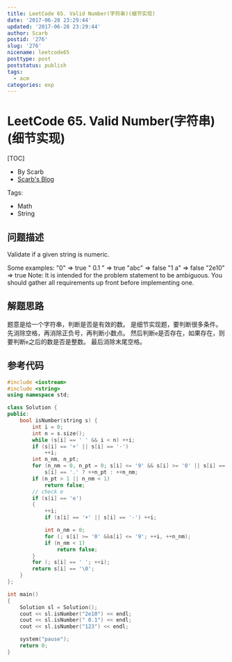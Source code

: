 ```yaml
---
title: LeetCode 65. Valid Number(字符串)(细节实现)
date: '2017-06-28 23:29:44'
updated: '2017-06-28 23:29:44'
author: Scarb
postid: '276'
slug: '276'
nicename: leetcode65
posttype: post
poststatus: publish
tags:
  - acm
categories: exp
---
```


# LeetCode 65. Valid Number(字符串)(细节实现)
[TOC]

- By Scarb
- [Scarb's Blog](http://47.106.131.90/blog)

Tags:

- Math
- String


## 问题描述

Validate if a given string is numeric.

Some examples:
"0" => true
" 0.1 " => true
"abc" => false
"1 a" => false
"2e10" => true
Note: It is intended for the problem statement to be ambiguous. You should gather all requirements up front before implementing one.

## 解题思路
题意是给一个字符串，判断是否是有效的数。
是细节实现题，要判断很多条件。
先消除空格，再消除正负号，再判断小数点。
然后判断`e`是否存在，如果存在，则要判断`e`之后的数是否是整数。
最后消除末尾空格。


## 参考代码
```C++
#include <iostream>
#include <string>
using namespace std;

class Solution {
public:
	bool isNumber(string s) {
		int i = 0;
		int n = s.size();
		while (s[i] == ' ' && i < n) ++i;
		if (s[i] == '+' || s[i] == '-')
			++i;
		int n_nm, n_pt;
		for (n_nm = 0, n_pt = 0; s[i] <= '9' && s[i] >= '0' || s[i] == '.'; ++i)
			s[i] == '.' ? ++n_pt : ++n_nm;
		if (n_pt > 1 || n_nm < 1)
			return false;
		// check e
		if (s[i] == 'e')
		{
			++i;
			if (s[i] == '+' || s[i] == '-') ++i;

			int n_nm = 0;
			for (; s[i] >= '0' &&s[i] <= '9'; ++i, ++n_nm);
			if (n_nm < 1)
				return false;
		}
		for (; s[i] == ' '; ++i);
		return s[i] == '\0';
	}
};

int main()
{
	Solution sl = Solution();
	cout << sl.isNumber("2e10") << endl;
	cout << sl.isNumber(" 0.1") << endl;
	cout << sl.isNumber("123") << endl;

	system("pause");
	return 0;
}
```